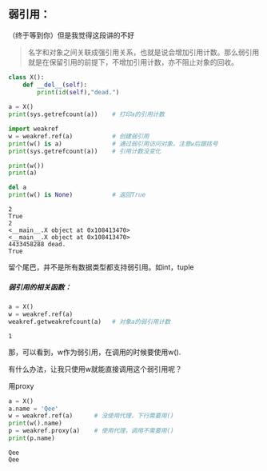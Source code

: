 ## 弱引用：

（终于等到你）但是我觉得这段讲的不好

> 名字和对象之间关联成强引用关系，也就是说会增加引用计数。那么弱引用就是在保留引用的前提下，不增加引用计数，亦不阻止对象的回收。

```Python
class X():
    def __del__(self):
        print(id(self),"dead.")
        
a = X()
print(sys.getrefcount(a))    # 打印a的引用计数

import weakref
w = weakref.ref(a)           # 创建弱引用
print(w() is a)              # 通过弱引用访问对象。注意w后跟括号
print(sys.getrefcount(a))    # 引用计数没变化

print(w())
print(a)

del a
print(w() is None)           # 返回True
```

```
2
True
2
<__main__.X object at 0x108413470>
<__main__.X object at 0x108413470>
4433458288 dead.
True
```

留个尾巴，并不是所有数据类型都支持弱引用。如int，tuple

##### 弱引用的相关函数：

```Python
a = X()
w = weakref.ref(a)
weakref.getweakrefcount(a)   # 对象a的弱引用计数
```

```
1
```

那，可以看到，w作为弱引用，在调用的时候要使用w().

有什么办法，让我只使用w就能直接调用这个弱引用呢？

用proxy

```Python
a = X()
a.name = 'Qee'
w = weakref.ref(a)      # 没使用代理，下行需要用()
print(w().name) 
p = weakref.proxy(a)    # 使用代理，调用不需要用()
print(p.name)
```

```
Qee
Qee
```

##### 